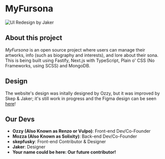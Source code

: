 # MyFursona

![UI Redesign by Jaker](https://user-images.githubusercontent.com/86149507/160653487-3b7b162a-8f1d-4d1e-8ddf-bd4eeec04189.png)

## About this project

_MyFursona_ is an open source project where users can manage their artworks, info (such as biography and interests), and lore about their sona. This is being built using Fastify, Next.js with TypeScript, Plain o' CSS (No Frameworks, using SCSS) and MongoDB.

## Design

The website's design was initally designed by Ozzy, but it was improved by Skep & Jaker;
it's still work in progress and the Figma design can be seen [here](https://www.figma.com/file/3dd2FKkSSNCbPBYwhOLhTo/MyFursona?node-id=0%3A1)!

## Our Devs

- **Ozzy (Also Known as Renzo or Vulpo)**: Front-end Dev/Co-Founder
- **Mozza (Also Known as Solixity)**: Back-end Dev/Co-Founder
- **skepfusky**: Front-end Contributor & Designer
- **Jaker**: Designer
- **Your name could be here: Our future contributor!**
